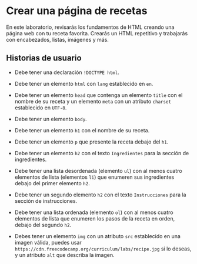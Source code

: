 # Crear una página de recetas

En este laboratorio, revisarás los fundamentos de HTML creando una página web con tu receta favorita. Crearás un HTML repetitivo y trabajarás con encabezados, listas, imágenes y más.

## Historias de usuario

- Debe tener una declaración `!DOCTYPE html`.

- Debe tener un elemento `html` con `lang` establecido en `en`.

- Debe tener un elemento `head` que contenga un elemento `title` con el nombre de su receta y un elemento `meta` con un atributo `charset` establecido en `UTF-8`.

- Debe tener un elemento `body`.

- Debe tener un elemento `h1` con el nombre de su receta.

- Debe tener un elemento `p` que presente la receta debajo del `h1`.

- Debe tener un elemento `h2` con el texto `Ingredientes` para la sección de ingredientes.

- Debe tener una lista desordenada (elemento `ul`) con al menos cuatro elementos de lista (elementos `li`) que enumeren sus ingredientes debajo del primer elemento `h2`.

- Debe tener un segundo elemento `h2` con el texto `Instrucciones` para la sección de instrucciones.

- Debe tener una lista ordenada (elemento `ol`) con al menos cuatro elementos de lista que enumeren los pasos de la receta en orden, debajo del segundo `h2`.

- Debes tener un elemento `img` con un atributo `src` establecido en una imagen válida, puedes usar `https://cdn.freecodecamp.org/curriculum/labs/recipe.jpg` si lo deseas, y un atributo `alt` que describa la imagen.
